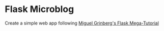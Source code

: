 # Flask Microblog


Create a simple web app following [Miguel Grinberg's Flask Mega-Tutorial](https://blog.miguelgrinberg.com/post/the-flask-mega-tutorial-part-i-hello-world)
